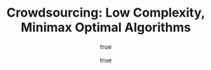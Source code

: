 ---
arxiv: 1606.00226
author:
- family: Bonald
  given: Thomas
  institute: Telecom ParisTech
- family: Combes
  given: Richard
  institute: Centrale-Supelec
layout: refuses
section: pre
title: 'Crowdsourcing: Low Complexity, Minimax Optimal Algorithms'
---